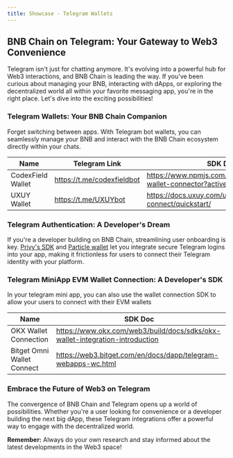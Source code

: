 ```yaml
---
title: Showcase - Telegram Wallets
---
```


## **BNB Chain on Telegram: Your Gateway to Web3 Convenience**

Telegram isn't just for chatting anymore. It's evolving into a powerful hub for Web3 interactions, and BNB Chain is leading the way. If you've been curious about managing your BNB, interacting with dApps, or exploring the decentralized world all within your favorite messaging app, you're in the right place. Let's dive into the exciting possibilities!

### **Telegram Wallets: Your BNB Chain Companion**

Forget switching between apps. With Telegram bot wallets, you can seamlessly manage your BNB and interact with the BNB Chain ecosystem directly within your chats.

| Name              | Telegram Link              | SDK Doc                                                      |
| ----------------- | -------------------------- | ------------------------------------------------------------ |
| CodexField Wallet | https://t.me/codexfieldbot | https://www.npmjs.com/package/codexfield-wallet-connector?activeTab=readme |
| UXUY Wallet       | https://t.me/UXUYbot       | https://docs.uxuy.com/uxuy-connect/quickstart/               |

### **Telegram Authentication: A Developer's Dream**

If you're a developer building on BNB Chain, streamlining user onboarding is key. [Privy's SDK](https://docs.privy.io/guide/dashboard/telegram) and [Particle wallet](https://developers.particle.network/guides/wallet-as-a-service/waas/auth/tg-quickstart) let you integrate secure Telegram logins into your app, making it frictionless for users to connect their Telegram identity with your platform. 


### **Telegram MiniApp EVM Wallet Connection: A Developer's SDK**
In your telegram mini app, you can also use the wallet connection SDK to allow your users to connect with their EVM wallets

| Name                       | SDK Doc                                                      |
| -------------------------- | ------------------------------------------------------------ |
| OKX Wallet Connection      | https://www.okx.com/web3/build/docs/sdks/okx-wallet-integration-introduction |
| Bitget Omni Wallet Connect | https://web3.bitget.com/en/docs/dapp/telegram-webapps-wc.html |


### **Embrace the Future of Web3 on Telegram**

The convergence of BNB Chain and Telegram opens up a world of possibilities.  Whether you're a user looking for convenience or a developer building the next big dApp, these Telegram integrations offer a powerful way to engage with the decentralized world. 

**Remember:** Always do your own research and stay informed about the latest developments in the Web3 space! 



